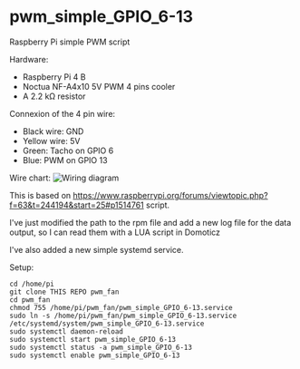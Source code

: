 # pwm_simple_GPIO_6-13
Raspberry Pi simple PWM script

Hardware: 
- Raspberry Pi 4 B
- Noctua NF-A4x10 5V PWM 4 pins cooler
- A 2.2 kΩ resistor

Connexion of the 4 pin wire:
- Black wire: GND
- Yellow wire: 5V
- Green: Tacho on GPIO 6
- Blue: PWM on GPIO 13

Wire chart: ![Wiring diagram](images/diagram.png)

This is based on https://www.raspberrypi.org/forums/viewtopic.php?f=63&t=244194&start=25#p1514761 script.

I've just modified the path to the rpm file and add a new log file for the data output, so I can read them with a LUA script in Domoticz

I've also added a new simple systemd service.

Setup:
```
cd /home/pi
git clone THIS REPO pwm_fan
cd pwm_fan
chmod 755 /home/pi/pwm_fan/pwm_simple_GPIO_6-13.service
sudo ln -s /home/pi/pwm_fan/pwm_simple_GPIO_6-13.service /etc/systemd/system/pwm_simple_GPIO_6-13.service
sudo systemctl daemon-reload
sudo systemctl start pwm_simple_GPIO_6-13
sudo systemctl status -a pwm_simple_GPIO_6-13
sudo systemctl enable pwm_simple_GPIO_6-13
```
